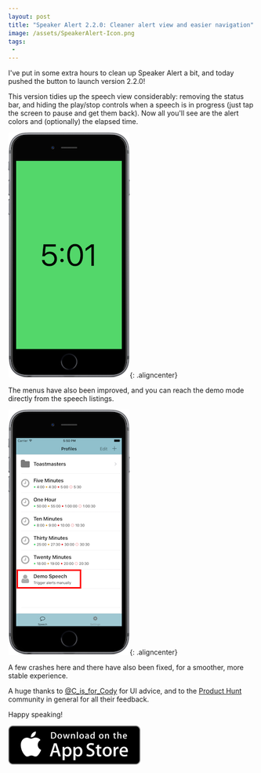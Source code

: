 ```yaml
---
layout: post
title: "Speaker Alert 2.2.0: Cleaner alert view and easier navigation"
image: /assets/SpeakerAlert-Icon.png
tags:
 -
---
```


I've put in some extra hours to clean up Speaker Alert a bit, and today pushed the button to launch version 2.2.0!

This version tidies up the speech view considerably: removing the status bar, and hiding the play/stop controls when a speech is in progress (just tap the screen to pause and get them back). Now all you'll see are the alert colors and (optionally) the elapsed time.

![Simplified speech view](/assets/speaker-alert-2-dot-2-0-cleaner-alert-view-and-easier-navigation/clean_speech.png){: .aligncenter}

The menus have also been improved, and you can reach the demo mode directly from the speech listings.

![Demo mode in speech listings](/assets/speaker-alert-2-dot-2-0-cleaner-alert-view-and-easier-navigation/demo_mode.png){: .aligncenter}

A few crashes here and there have also been fixed, for a smoother, more stable experience.

A huge thanks to [@C_is_for_Cody](https://twitter.com/C_is_for_Cody) for UI advice, and to the [Product Hunt](https://www.producthunt.com/) community in general for all their feedback.

Happy speaking!

[![App Store](/assets/appstore-badge.svg)](https://itunes.apple.com/us/app/speaker-alert/id488585337?mt=8)
